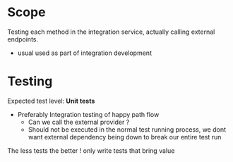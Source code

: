 # Scope
Testing each method in the integration service, actually calling external endpoints.
- usual used as part of integration development

# Testing
Expected test level: <b>Unit tests</b>
    
- Preferably Integration testing of happy path flow
  - Can we call the external provider ?
  - Should not be executed in the normal test running process, we dont want external dependency being down to break our entire test run

The less tests the better ! only write tests that bring value
